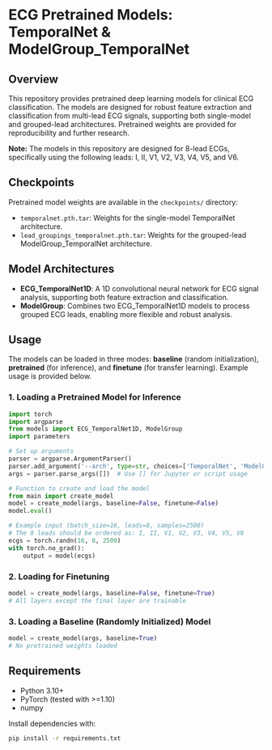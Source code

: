 # ECG Pretrained Models: TemporalNet & ModelGroup_TemporalNet

## Overview
This repository provides pretrained deep learning models for clinical ECG classification. The models are designed for robust feature extraction and classification from multi-lead ECG signals, supporting both single-model and grouped-lead architectures. Pretrained weights are provided for reproducibility and further research.

**Note:** The models in this repository are designed for 8-lead ECGs, specifically using the following leads: I, II, V1, V2, V3, V4, V5, and V6.

## Checkpoints
Pretrained model weights are available in the `checkpoints/` directory:
- `temporalnet.pth.tar`: Weights for the single-model TemporalNet architecture.
- `lead_groupings_temporalnet.pth.tar`: Weights for the grouped-lead ModelGroup_TemporalNet architecture.

## Model Architectures
- **ECG_TemporalNet1D**: A 1D convolutional neural network for ECG signal analysis, supporting both feature extraction and classification.
- **ModelGroup**: Combines two ECG_TemporalNet1D models to process grouped ECG leads, enabling more flexible and robust analysis.

## Usage
The models can be loaded in three modes: **baseline** (random initialization), **pretrained** (for inference), and **finetune** (for transfer learning). Example usage is provided below.

### 1. Loading a Pretrained Model for Inference
```python
import torch
import argparse
from models import ECG_TemporalNet1D, ModelGroup
import parameters

# Set up arguments
parser = argparse.ArgumentParser()
parser.add_argument('--arch', type=str, choices=['TemporalNet', 'ModelGroup_TemporalNet'], default='TemporalNet')
args = parser.parse_args([])  # Use [] for Jupyter or script usage

# Function to create and load the model
from main import create_model
model = create_model(args, baseline=False, finetune=False)
model.eval()

# Example input (batch_size=16, leads=8, samples=2500)
# The 8 leads should be ordered as: I, II, V1, V2, V3, V4, V5, V6
ecgs = torch.randn(16, 8, 2500)
with torch.no_grad():
    output = model(ecgs)
```

### 2. Loading for Finetuning
```python
model = create_model(args, baseline=False, finetune=True)
# All layers except the final layer are trainable
```

### 3. Loading a Baseline (Randomly Initialized) Model
```python
model = create_model(args, baseline=True)
# No pretrained weights loaded
```

## Requirements
- Python 3.10+
- PyTorch (tested with >=1.10)
- numpy

Install dependencies with:
```bash
pip install -r requirements.txt
```
